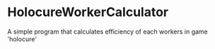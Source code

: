 # HolocureWorkerCalculator
 A simple program that calculates efficiency of each workers in game 'holocure'
